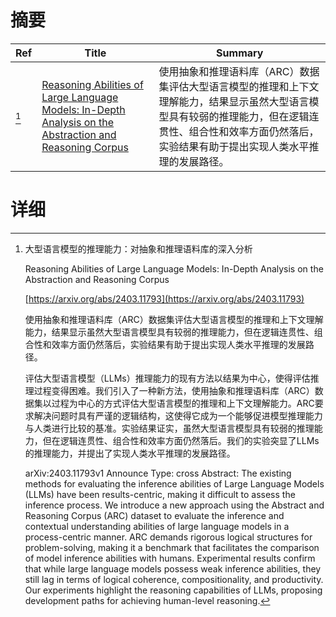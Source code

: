 # 摘要

| Ref | Title | Summary |
| --- | --- | --- |
| [^1] | [Reasoning Abilities of Large Language Models: In-Depth Analysis on the Abstraction and Reasoning Corpus](https://arxiv.org/abs/2403.11793) | 使用抽象和推理语料库（ARC）数据集评估大型语言模型的推理和上下文理解能力，结果显示虽然大型语言模型具有较弱的推理能力，但在逻辑连贯性、组合性和效率方面仍然落后，实验结果有助于提出实现人类水平推理的发展路径。 |

# 详细

[^1]: 大型语言模型的推理能力：对抽象和推理语料库的深入分析

    Reasoning Abilities of Large Language Models: In-Depth Analysis on the Abstraction and Reasoning Corpus

    [https://arxiv.org/abs/2403.11793](https://arxiv.org/abs/2403.11793)

    使用抽象和推理语料库（ARC）数据集评估大型语言模型的推理和上下文理解能力，结果显示虽然大型语言模型具有较弱的推理能力，但在逻辑连贯性、组合性和效率方面仍然落后，实验结果有助于提出实现人类水平推理的发展路径。

    

    评估大型语言模型（LLMs）推理能力的现有方法以结果为中心，使得评估推理过程变得困难。我们引入了一种新方法，使用抽象和推理语料库（ARC）数据集以过程为中心的方式评估大型语言模型的推理和上下文理解能力。ARC要求解决问题时具有严谨的逻辑结构，这使得它成为一个能够促进模型推理能力与人类进行比较的基准。实验结果证实，虽然大型语言模型具有较弱的推理能力，但在逻辑连贯性、组合性和效率方面仍然落后。我们的实验突显了LLMs的推理能力，并提出了实现人类水平推理的发展路径。

    arXiv:2403.11793v1 Announce Type: cross  Abstract: The existing methods for evaluating the inference abilities of Large Language Models (LLMs) have been results-centric, making it difficult to assess the inference process. We introduce a new approach using the Abstract and Reasoning Corpus (ARC) dataset to evaluate the inference and contextual understanding abilities of large language models in a process-centric manner. ARC demands rigorous logical structures for problem-solving, making it a benchmark that facilitates the comparison of model inference abilities with humans. Experimental results confirm that while large language models possess weak inference abilities, they still lag in terms of logical coherence, compositionality, and productivity. Our experiments highlight the reasoning capabilities of LLMs, proposing development paths for achieving human-level reasoning.
    

